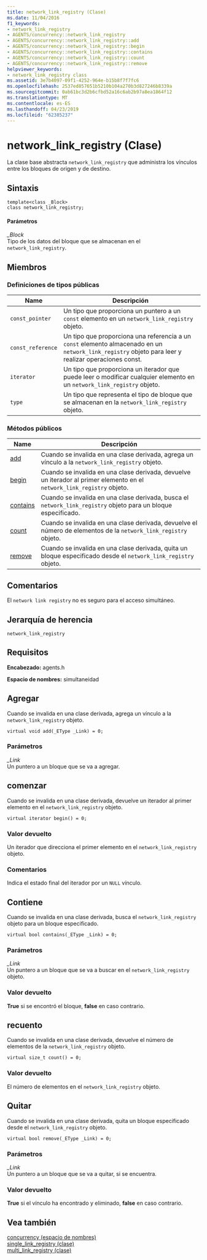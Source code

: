 ```yaml
---
title: network_link_registry (Clase)
ms.date: 11/04/2016
f1_keywords:
- network_link_registry
- AGENTS/concurrency::network_link_registry
- AGENTS/concurrency::network_link_registry::add
- AGENTS/concurrency::network_link_registry::begin
- AGENTS/concurrency::network_link_registry::contains
- AGENTS/concurrency::network_link_registry::count
- AGENTS/concurrency::network_link_registry::remove
helpviewer_keywords:
- network_link_registry class
ms.assetid: 3e7b4097-09f1-4252-964e-b15b8f7f7fc6
ms.openlocfilehash: 2537ed857651b5210b104a270b3d827246b8339a
ms.sourcegitcommit: 0ab61bc3d2b6cfbd52a16c6ab2b97a8ea1864f12
ms.translationtype: MT
ms.contentlocale: es-ES
ms.lasthandoff: 04/23/2019
ms.locfileid: "62385237"
---
```

# <a name="networklinkregistry-class"></a>network_link_registry (Clase)

La clase base abstracta `network_link_registry` que administra los vínculos entre los bloques de origen y de destino.

## <a name="syntax"></a>Sintaxis

```
template<class _Block>
class network_link_registry;
```

#### <a name="parameters"></a>Parámetros

*_Block*<br/>
Tipo de los datos del bloque que se almacenan en el `network_link_registry`.

## <a name="members"></a>Miembros

### <a name="public-typedefs"></a>Definiciones de tipos públicas

|Name|Descripción|
|----------|-----------------|
|`const_pointer`|Un tipo que proporciona un puntero a un `const` elemento en un `network_link_registry` objeto.|
|`const_reference`|Un tipo que proporciona una referencia a un `const` elemento almacenado en un `network_link_registry` objeto para leer y realizar operaciones const.|
|`iterator`|Un tipo que proporciona un iterador que puede leer o modificar cualquier elemento en un `network_link_registry` objeto.|
|`type`|Un tipo que representa el tipo de bloque que se almacenan en la `network_link_registry` objeto.|

### <a name="public-methods"></a>Métodos públicos

|Name|Descripción|
|----------|-----------------|
|[add](#add)|Cuando se invalida en una clase derivada, agrega un vínculo a la `network_link_registry` objeto.|
|[begin](#begin)|Cuando se invalida en una clase derivada, devuelve un iterador al primer elemento en el `network_link_registry` objeto.|
|[contains](#contains)|Cuando se invalida en una clase derivada, busca el `network_link_registry` objeto para un bloque especificado.|
|[count](#count)|Cuando se invalida en una clase derivada, devuelve el número de elementos de la `network_link_registry` objeto.|
|[remove](#remove)|Cuando se invalida en una clase derivada, quita un bloque especificado desde el `network_link_registry` objeto.|

## <a name="remarks"></a>Comentarios

El `network link registry` no es seguro para el acceso simultáneo.

## <a name="inheritance-hierarchy"></a>Jerarquía de herencia

`network_link_registry`

## <a name="requirements"></a>Requisitos

**Encabezado:** agents.h

**Espacio de nombres:** simultaneidad

##  <a name="add"></a> Agregar

Cuando se invalida en una clase derivada, agrega un vínculo a la `network_link_registry` objeto.

```
virtual void add(_EType _Link) = 0;
```

### <a name="parameters"></a>Parámetros

*_Link*<br/>
Un puntero a un bloque que se va a agregar.

##  <a name="begin"></a> comenzar

Cuando se invalida en una clase derivada, devuelve un iterador al primer elemento en el `network_link_registry` objeto.

```
virtual iterator begin() = 0;
```

### <a name="return-value"></a>Valor devuelto

Un iterador que direcciona el primer elemento en el `network_link_registry` objeto.

### <a name="remarks"></a>Comentarios

Indica el estado final del iterador por un `NULL` vínculo.

##  <a name="contains"></a> Contiene

Cuando se invalida en una clase derivada, busca el `network_link_registry` objeto para un bloque especificado.

```
virtual bool contains(_EType _Link) = 0;
```

### <a name="parameters"></a>Parámetros

*_Link*<br/>
Un puntero a un bloque que se va a buscar en el `network_link_registry` objeto.

### <a name="return-value"></a>Valor devuelto

**True** si se encontró el bloque, **false** en caso contrario.

##  <a name="count"></a> recuento

Cuando se invalida en una clase derivada, devuelve el número de elementos de la `network_link_registry` objeto.

```
virtual size_t count() = 0;
```

### <a name="return-value"></a>Valor devuelto

El número de elementos en el `network_link_registry` objeto.

##  <a name="remove"></a> Quitar

Cuando se invalida en una clase derivada, quita un bloque especificado desde el `network_link_registry` objeto.

```
virtual bool remove(_EType _Link) = 0;
```

### <a name="parameters"></a>Parámetros

*_Link*<br/>
Un puntero a un bloque que se va a quitar, si se encuentra.

### <a name="return-value"></a>Valor devuelto

**True** si el vínculo ha encontrado y eliminado, **false** en caso contrario.

## <a name="see-also"></a>Vea también

[concurrency (espacio de nombres)](concurrency-namespace.md)<br/>
[single_link_registry (clase)](single-link-registry-class.md)<br/>
[multi_link_registry (clase)](multi-link-registry-class.md)

